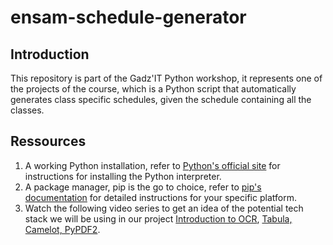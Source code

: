 # ensam-schedule-generator

## Introduction

This repository is part of the Gadz'IT Python workshop, it represents one of the projects of the course, which is a Python script that automatically generates class specific schedules, given the schedule containing all the classes.

## Ressources

1. A working Python installation, refer to [Python's official site](https://www.python.org/) for instructions for installing the Python interpreter.
2. A package manager, pip is the go to choice, refer to [pip's documentation](https://pip.pypa.io/en/stable/installation/) for detailed instructions for your specific platform.
3. Watch the following video series to get an idea of the potential tech stack we will be using in our project [Introduction to OCR](https://www.youtube.com/watch?v=tQGgGY8mTP0&list=PL2VXyKi-KpYuTAZz__9KVl1jQz74bDG7i), [Tabula, Camelot, PyPDF2](https://www.youtube.com/watch?v=702lkQbZx50).
